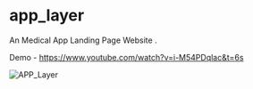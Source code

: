 # app_layer

An Medical App Landing Page Website .

Demo - https://www.youtube.com/watch?v=i-M54PDqlac&t=6s

![APP_Layer](https://i.ibb.co/s9TRDk6/i-M54-PDqlac-HD.jpg)
